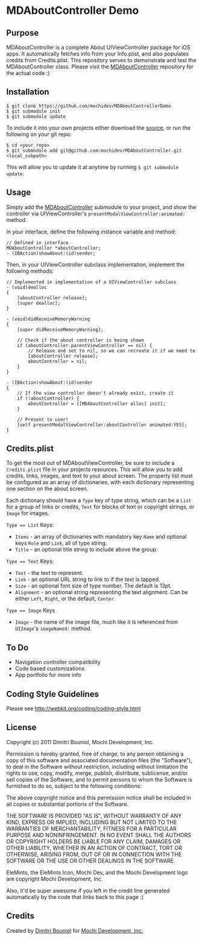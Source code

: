 MDAboutController Demo
======================

Purpose
-------

MDAboutController is a complete About UIViewController package for iOS apps.
It automatically fetches info from your Info.plist, and also populates credits
from Credits.plist. This repository serves to demonstrate and test the
MDAboutController class. Please visit the
[MDAboutController](https://github.com/mochidev/MDAboutController) repository
for the actual code :)

Installation
------------

    $ git clone https://github.com/mochidev/MDAboutControllerDemo
    $ git submodule init
    $ git submodule update

To include it into your own projects either download the
[source](https://github.com/mochidev/MDAboutController), or run the following
on your git repo:

    $ cd <your_repo>
    $ git submodule add git@github.com:mochidev/MDAboutController.git <local_subpath>

This will allow you to update it at anytime by running `$ git submodule update`.

Usage
-----

Simply add the
[MDAboutController](https://github.com/mochidev/MDAboutController) submodule to
your project, and show the controller via UIViewController's
`presentModalViewController:animated:` method.

In your interface, define the following instance variable and method:

    // Defined in interface
    MDAboutController *aboutController;
    - (IBAction)showAbout:(id)sender;

Then, in your UIViewController subclass implementation, implement the following methods:

    // Implemented in implementation of a UIViewController subclass
    - (void)dealloc
    {
        [aboutController release];
        [super dealloc];
    }
    
    - (void)didReceiveMemoryWarning
    {
        [super didReceiveMemoryWarning];
    
        // Check if the about controller is being shown
        if (aboutController.parentViewController == nil) {
            // Release and set to nil, so we can recreate it if we need to
            [aboutController release];
            aboutController = nil;
        }
    }
    
    - (IBAction)showAbout:(id)sender
    {
        // If the view controller doesn't already exist, create it
        if (!aboutController) {
            aboutController = [[MDAboutController alloc] init];
        }
        
        // Present to user!
        [self presentModalViewController:aboutController animated:YES];
    }

Credits.plist
---

To get the most out of MDAboutViewController, be sure to include a `Credits.plist` file in your projects resources. This will allow you to add credits, links, images, and text to your about screen. The property list must be configured as an array of dictionaries, with each dictionary representing one section on the about screen.

Each dictionary should have a `Type` key of type string, which can be a `List` for a group of links or credits, `Text` for blocks of text or copyright strings, or `Image` for images.

`Type == List` Keys:
- `Items` - an array of dictionaries with mandatory key `Name` and optional keys `Role` and `Link`, all of type string.
- `Title` - an optional title string to include above the group.

`Type == Text` Keys:
- `Text` - the text to represent.
- `Link` - an optional URL string to link to if the text is tapped.
- `Size` - an optional font size of type number. The default is 13pt.
- `Alignment` - an optional string representing the text alignment. Can be either `Left`, `Right`, or the default, `Center`.

`Type == Image` Keys
- `Image` - the name of the image file, much like it is referenced from `UIImage`'s `imageNamed:` method.

To Do
---

- Navigation controller compatibility
- Code based customizations
- App portfolio for more info

Coding Style Guidelines
-----------------------

Please see http://webkit.org/coding/coding-style.html

License
-------

Copyright (c) 2011 Dimitri Bouniol, Mochi Development, Inc.

Permission is hereby granted, free of charge, to any person obtaining a copy
of this software and associated documentation files (the "Software"), to deal
in the Software without restriction, including without limitation the rights
to use, copy, modify, merge, publish, distribute, sublicense, and/or sell
copies of the Software, and to permit persons to whom the Software is
furnished to do so, subject to the following conditions:

The above copyright notice and this permission notice shall be included in
all copies or substantial portions of the Software.

THE SOFTWARE IS PROVIDED "AS IS", WITHOUT WARRANTY OF ANY KIND, EXPRESS OR
IMPLIED, INCLUDING BUT NOT LIMITED TO THE WARRANTIES OF MERCHANTABILITY,
FITNESS FOR A PARTICULAR PURPOSE AND NONINFRINGEMENT. IN NO EVENT SHALL THE
AUTHORS OR COPYRIGHT HOLDERS BE LIABLE FOR ANY CLAIM, DAMAGES OR OTHER
LIABILITY, WHETHER IN AN ACTION OF CONTRACT, TORT OR OTHERWISE, ARISING FROM,
OUT OF OR IN CONNECTION WITH THE SOFTWARE OR THE USE OR OTHER DEALINGS IN
THE SOFTWARE.

EleMints, the EleMints Icon, Mochi Dev, and the Mochi Development logo are
copyright Mochi Development, Inc.

Also, it'd be super awesome if you left in the credit line generated
automatically by the code that links back to this page :)

Credits
-------

Created by [Dimitri Bouniol](http://twitter.com/dimitribouniol) for [Mochi Development, Inc.](http://mochidev.com/)